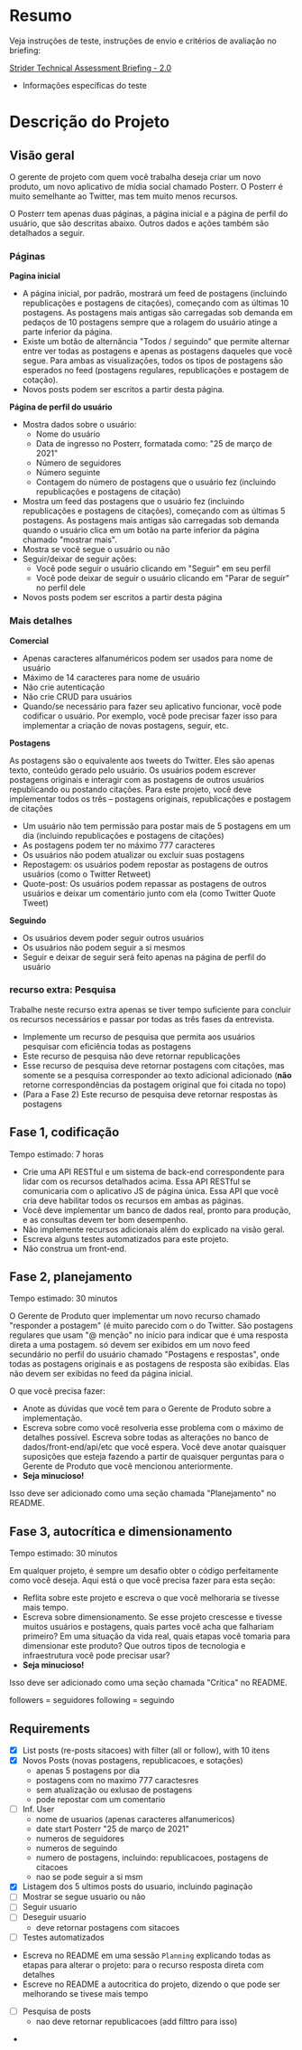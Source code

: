 # Resumo

Veja instruções de teste, instruções de envio e critérios de avaliação no briefing:

[Strider Technical Assessment Briefing - 2.0](https://www.notion.so/Strider-Technical-Assessment-Briefing-2-0-ecf69c8281e34c14ab1d29a46eeb5cdf)

- Informações específicas do teste

# Descrição do Projeto

## Visão geral

O gerente de projeto com quem você trabalha deseja criar um novo produto, um novo aplicativo de mídia social chamado Posterr. O Posterr é muito semelhante ao Twitter, mas tem muito menos recursos.

O Posterr tem apenas duas páginas, a página inicial e a página de perfil do usuário, que são descritas abaixo. Outros dados e ações também são detalhados a seguir.

### Páginas

**Pagina inicial**

- A página inicial, por padrão, mostrará um feed de postagens (incluindo republicações e postagens de citações), começando com as últimas 10 postagens. As postagens mais antigas são carregadas sob demanda em pedaços de 10 postagens sempre que a rolagem do usuário atinge a parte inferior da página.
- Existe um botão de alternância "Todos / seguindo" que permite alternar entre ver todas as postagens e apenas as postagens daqueles que você segue. Para ambas as visualizações, todos os tipos de postagens são esperados no feed (postagens regulares, republicações e postagem de cotação).
- Novos posts podem ser escritos a partir desta página.

**Página de perfil do usuário**

- Mostra dados sobre o usuário:
    - Nome do usuário
    - Data de ingresso no Posterr, formatada como: "25 de março de 2021"
    - Número de seguidores
    - Número seguinte
    - Contagem do número de postagens que o usuário fez (incluindo republicações e postagens de citação)
- Mostra um feed das postagens que o usuário fez (incluindo republicações e postagens de citações), começando com as últimas 5 postagens. As postagens mais antigas são carregadas sob demanda quando o usuário clica em um botão na parte inferior da página chamado "mostrar mais".
- Mostra se você segue o usuário ou não
- Seguir/deixar de seguir ações:
    - Você pode seguir o usuário clicando em "Seguir" em seu perfil
    - Você pode deixar de seguir o usuário clicando em "Parar de seguir" no perfil dele
- Novos posts podem ser escritos a partir desta página

### Mais detalhes

**Comercial**

- Apenas caracteres alfanuméricos podem ser usados ​​para nome de usuário
- Máximo de 14 caracteres para nome de usuário
- Não crie autenticação
- Não crie CRUD para usuários
- Quando/se necessário para fazer seu aplicativo funcionar, você pode codificar o usuário. Por exemplo, você pode precisar fazer isso para implementar a criação de novas postagens, seguir, etc.

**Postagens**

As postagens são o equivalente aos tweets do Twitter. Eles são apenas texto, conteúdo gerado pelo usuário. Os usuários podem escrever postagens originais e interagir com as postagens de outros usuários republicando ou postando citações. Para este projeto, você deve implementar todos os três – postagens originais, republicações e postagem de citações

- Um usuário não tem permissão para postar mais de 5 postagens em um dia (incluindo republicações e postagens de citações)
- As postagens podem ter no máximo 777 caracteres
- Os usuários não podem atualizar ou excluir suas postagens
- Repostagem: os usuários podem repostar as postagens de outros usuários (como o Twitter Retweet)
- Quote-post: Os usuários podem repassar as postagens de outros usuários e deixar um comentário junto com ela (como Twitter Quote Tweet)

**Seguindo**

- Os usuários devem poder seguir outros usuários
- Os usuários não podem seguir a si mesmos
- Seguir e deixar de seguir será feito apenas na página de perfil do usuário

### **recurso extra: Pesquisa**

Trabalhe neste recurso extra apenas se tiver tempo suficiente para concluir os recursos necessários e passar por todas as três fases da entrevista.

- Implemente um recurso de pesquisa que permita aos usuários pesquisar com eficiência todas as postagens
- Este recurso de pesquisa não deve retornar republicações
- Esse recurso de pesquisa deve retornar postagens com citações, mas somente se a pesquisa corresponder ao texto adicional adicionado (**não** retorne correspondências da postagem original que foi citada no topo)
- (Para a Fase 2) Este recurso de pesquisa deve retornar respostas às postagens

## Fase 1, codificação

Tempo estimado: 7 horas

- Crie uma API RESTful e um sistema de back-end correspondente para lidar com os recursos detalhados acima. Essa API RESTful se comunicaria com o aplicativo JS de página única. Essa API que você cria deve habilitar todos os recursos em ambas as páginas.
- Você deve implementar um banco de dados real, pronto para produção, e as consultas devem ter bom desempenho.
- Não implemente recursos adicionais além do explicado na visão geral.
- Escreva alguns testes automatizados para este projeto.
- Não construa um front-end.

## Fase 2, planejamento

Tempo estimado: 30 minutos

O Gerente de Produto quer implementar um novo recurso chamado "responder a postagem" (é muito parecido com o do Twitter. São postagens regulares que usam "@ menção" no início para indicar que é uma resposta direta a uma postagem. só devem ser exibidos em um novo feed secundário no perfil do usuário chamado "Postagens e respostas", onde todas as postagens originais e as postagens de resposta são exibidas. Elas não devem ser exibidas no feed da página inicial.

O que você precisa fazer:

- Anote as dúvidas que você tem para o Gerente de Produto sobre a implementação.
- Escreva sobre como você resolveria esse problema com o máximo de detalhes possível. Escreva sobre todas as alterações no banco de dados/front-end/api/etc que você espera. Você deve anotar quaisquer suposições que esteja fazendo a partir de quaisquer perguntas para o Gerente de Produto que você mencionou anteriormente.
- **Seja minucioso!**

Isso deve ser adicionado como uma seção chamada "Planejamento" no README.

## Fase 3, autocrítica e dimensionamento

Tempo estimado: 30 minutos

Em qualquer projeto, é sempre um desafio obter o código perfeitamente como você deseja. Aqui está o que você precisa fazer para esta seção:

- Reflita sobre este projeto e escreva o que você melhoraria se tivesse mais tempo.
- Escreva sobre dimensionamento. Se esse projeto crescesse e tivesse muitos usuários e postagens, quais partes você acha que falhariam primeiro? Em uma situação da vida real, quais etapas você tomaria para dimensionar este produto? Que outros tipos de tecnologia e infraestrutura você pode precisar usar?
- **Seja minucioso!**

Isso deve ser adicionado como uma seção chamada "Crítica" no README.


followers = seguidores
following = seguindo

## Requirements
- [X] List posts (re-posts sitacoes) with filter (all or follow), with 10 itens
- [X] Novos Posts (novas postagens, republicacoes, e sotações)
  - apenas 5 postagens por dia
  - postagens com no maximo 777 caractesres
  - sem atualização ou exlusao de postagens
  - pode repostar com um comentario
- [ ] Inf. User
  - nome de usuarios (apenas caracteres alfanumericos)
  - date start Posterr "25 de março de 2021"
  - numeros de seguidores
  - numeros de seguindo
  - numero de postagens, incluindo: republicacoes, postagens de citacoes
  - nao se pode seguir a si msm
- [X] Listagem dos 5 ultimos posts do usuario, incluindo paginação
- [ ] Mostrar se segue usuario ou não
- [ ] Seguir usuario
- [ ] Deseguir usuario
  - deve retornar postagens com sitacoes
- [ ] Testes automatizados
- Escreva no README em uma sessão `Planning` explicando todas as etapas para alterar o projeto:
      para o recurso resposta direta com detalhes
- Escreve no README a autocritica do projeto, dizendo o que pode ser melhorando se tivese mais tempo
- [ ] Pesquisa de posts
    - nao deve retornar republicacoes (add filttro para isso)
- 
